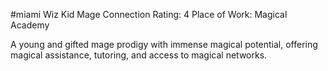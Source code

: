 #miami 
Wiz Kid Mage
Connection Rating: 4 
Place of Work: Magical Academy 

A young and gifted mage prodigy with immense magical potential, offering magical assistance, tutoring, and access to magical networks.